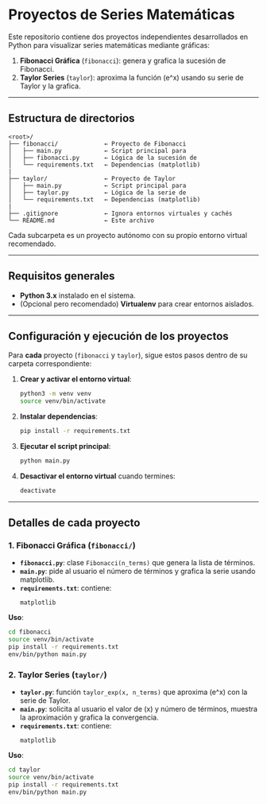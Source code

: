 # Proyectos de Series Matemáticas

Este repositorio contiene dos proyectos independientes desarrollados en Python para visualizar series matemáticas mediante gráficas:

1. **Fibonacci Gráfica** (`fibonacci`): genera y grafica la sucesión de Fibonacci.
2. **Taylor Series** (`taylor`): aproxima la función \(e^x\) usando su serie de Taylor y la grafica.

---

## Estructura de directorios

```
<root>/
├── fibonacci/             ← Proyecto de Fibonacci
│   ├── main.py            ← Script principal para 
│   ├── fibonacci.py       ← Lógica de la sucesión de 
│   └── requirements.txt   ← Dependencias (matplotlib)
|
├── taylor/                ← Proyecto de Taylor
│   ├── main.py            ← Script principal para 
│   ├── taylor.py          ← Lógica de la serie de 
│   └── requirements.txt   ← Dependencias (matplotlib)
|
├── .gitignore             ← Ignora entornos virtuales y cachés
└── README.md              ← Este archivo
```

Cada subcarpeta es un proyecto autónomo con su propio entorno virtual recomendado.

---

## Requisitos generales

- **Python 3.x** instalado en el sistema.
- (Opcional pero recomendado) **Virtualenv** para crear entornos aislados.

---

## Configuración y ejecución de los proyectos

Para **cada** proyecto (`fibonacci` y `taylor`), sigue estos pasos dentro de su carpeta correspondiente:

1. **Crear y activar el entorno virtual**:
   ```bash
   python3 -m venv venv
   source venv/bin/activate
   ```

2. **Instalar dependencias**:
   ```bash
   pip install -r requirements.txt
   ```

3. **Ejecutar el script principal**:
   ```bash
   python main.py
   ```

4. **Desactivar el entorno virtual** cuando termines:
   ```bash
   deactivate
   ```

---

## Detalles de cada proyecto

### 1. Fibonacci Gráfica (`fibonacci/`)

- **`fibonacci.py`**: clase `Fibonacci(n_terms)` que genera la lista de términos.
- **`main.py`**: pide al usuario el número de términos y grafica la serie usando matplotlib.
- **`requirements.txt`**: contiene:
  ```
  matplotlib
  ```

**Uso**:
```bash
cd fibonacci
source venv/bin/activate
pip install -r requirements.txt
env/bin/python main.py
```

### 2. Taylor Series (`taylor/`)

- **`taylor.py`**: función `taylor_exp(x, n_terms)` que aproxima \(e^x\) con la serie de Taylor.
- **`main.py`**: solicita al usuario el valor de \(x\) y número de términos, muestra la aproximación y grafica la convergencia.
- **`requirements.txt`**: contiene:
  ```
  matplotlib
  ```

**Uso**:
```bash
cd taylor
source venv/bin/activate
pip install -r requirements.txt
env/bin/python main.py
```
